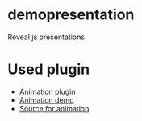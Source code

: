 # demopresentation
Reveal js presentations

# Used plugin
- [Animation plugin](https://github.com/rajgoel/reveal.js-plugins)
- [Animation demo](https://rajgoel.github.io/reveal.js-demos/animate-demo.html#/)
- [Source for animation](https://github.com/rajgoel/reveal.js-demos/blob/master/animate-demo.html)


